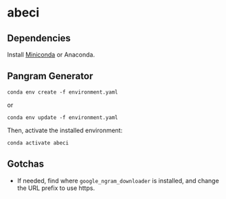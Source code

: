 # abeci 

## Dependencies

Install [Miniconda](https://docs.conda.io/en/latest/miniconda.html) or Anaconda.

## Pangram Generator

```
conda env create -f environment.yaml
```
or 
```
conda env update -f environment.yaml
```

Then, activate the installed environment:

```
conda activate abeci
```

## Gotchas

- If needed, find where `google_ngram_downloader` is installed, and change the URL prefix to use https.
